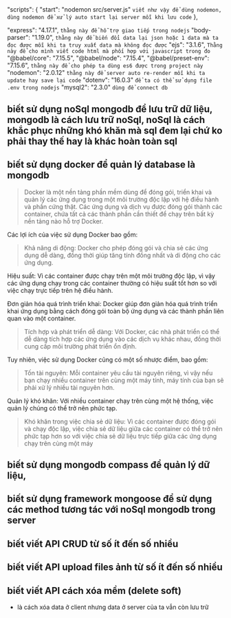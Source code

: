 
## 

"scripts": {
     "start": "nodemon src/server.js" `viết như vậy để dùng nodemon, dùng nodemon để xử lý auto start lại server mỗi khi lưu code`
},

"express": "4.17.1", `thằng này để hỗ trợ giao tiếp trong nodejs`
"body-parser": "1.19.0", `thằng này để biến đổi data lại json hoặc 1 data mà ta đọc được mỗi khi ta truy xuất data mà không đọc được`
"ejs": "3.1.6", `Thằng này để cho mình viết code html mà phối hợp với javascript trong đo`
"@babel/core": "7.15.5", 
"@babel/node": "7.15.4",
"@babel/preset-env": "7.15.6", `thằng này để cho phép ta dùng es6 được trong project này`
"nodemon": "2.0.12" `thằng này để server auto re-render mỗi khi ta update hay save lại code`
 "dotenv": "16.0.3" `để ta có thể sử dụng file .env trong nodejs`
 "mysql2": "2.3.0" `dùng để connect db`

## biết sử dụng noSql mongodb để lưu trữ dữ liệu, mongodb là cách lưu trữ noSql, noSql là cách khắc phục những khó khăn mà sql đem lại chứ ko phải thay thế hay là khác hoàn toàn sql

## biết sử dụng docker để quản lý database là mongodb

> Docker là một nền tảng phần mềm dùng để đóng gói, triển khai và quản lý các ứng dụng trong một môi trường độc lập với hệ điều hành và phần cứng thật. Các ứng dụng và dịch vụ được đóng gói thành các container, chứa tất cả các thành phần cần thiết để chạy trên bất kỳ nền tảng nào hỗ trợ Docker.

Các lợi ích của việc sử dụng Docker bao gồm:

> Khả năng di động: Docker cho phép đóng gói và chia sẻ các ứng dụng dễ dàng, đồng thời giúp tăng tính đồng nhất và di động cho các ứng dụng.

Hiệu suất: Vì các container được chạy trên một môi trường độc lập, vì vậy các ứng dụng chạy trong các container thường có hiệu suất tốt hơn so với việc chạy trực tiếp trên hệ điều hành.

Đơn giản hóa quá trình triển khai: Docker giúp đơn giản hóa quá trình triển khai ứng dụng bằng cách đóng gói toàn bộ ứng dụng và các thành phần liên quan vào một container.

> Tích hợp và phát triển dễ dàng: Với Docker, các nhà phát triển có thể dễ dàng tích hợp các ứng dụng vào các dịch vụ khác nhau, đồng thời cung cấp môi trường phát triển ổn định.

Tuy nhiên, việc sử dụng Docker cũng có một số nhược điểm, bao gồm:

> Tốn tài nguyên: Mỗi container yêu cầu tài nguyên riêng, vì vậy nếu bạn chạy nhiều container trên cùng một máy tính, máy tính của bạn sẽ phải xử lý nhiều tài nguyên hơn.

Quản lý khó khăn: Với nhiều container chạy trên cùng một hệ thống, việc quản lý chúng có thể trở nên phức tạp.

> Khó khăn trong việc chia sẻ dữ liệu: Vì các container được đóng gói và chạy độc lập, việc chia sẻ dữ liệu giữa các container có thể trở nên phức tạp hơn so với việc chia sẻ dữ liệu trực tiếp giữa các ứng dụng chạy trên cùng một máy

## biết sử dụng mongodb compass để quản lý dữ liệu,
## biết sử dụng framework mongoose để sử dụng các method tương tác với noSql mongodb trong server

## biết viết API CRUD từ số ít đến số nhiều 

## biết viết API upload files ảnh từ số ít đến số nhiều
## biết viết API cách xóa mềm (delete soft)
- là cách xóa data ở client nhưng data ở server của ta vẫn còn lưu trữ

